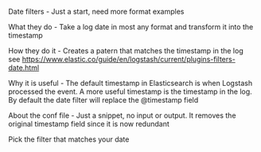Date filters - Just a start, need more format examples

What they do - Take a log date in most any format and transform it into the timestamp

How they do it - Creates a patern that matches the timestamp in the log  
  see https://www.elastic.co/guide/en/logstash/current/plugins-filters-date.html  
  
Why it is useful - The default timestamp in Elasticsearch is when Logstash processed the event. A more useful timestamp is the timestamp in the log. By default the date filter will replace the @timestamp field

About the conf file - Just a snippet, no input or output. It removes the original timestamp field since it is now redundant

Pick the filter that matches your date
